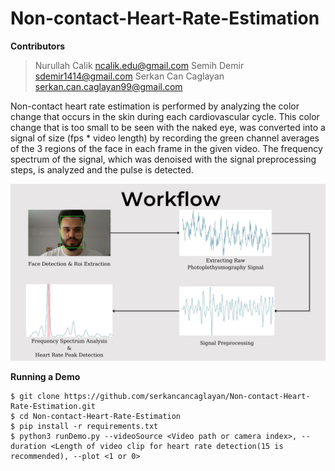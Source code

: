 # Non-contact-Heart-Rate-Estimation

**Contributors**

>Nurullah Calik ncalik.edu@gmail.com
Semih Demir sdemir1414@gmail.com
Serkan Can Caglayan serkan.can.caglayan99@gmail.com 

Non-contact heart rate estimation is performed by analyzing the color change that occurs in the skin during each cardiovascular cycle.
This color change that is too small to be seen with the naked eye, was converted into a signal of size (fps * video length) by recording the green channel averages of the 3 regions of the face in each frame in the given video. The frequency spectrum of the signal, which was denoised with the signal preprocessing steps, is analyzed and the pulse is detected.


![Screenshot](Workflow.jpg)

**Running a Demo**
```
$ git clone https://github.com/serkancancaglayan/Non-contact-Heart-Rate-Estimation.git
$ cd Non-contact-Heart-Rate-Estimation
$ pip install -r requirements.txt
$ python3 runDemo.py --videoSource <Video path or camera index>, --duration <Length of video clip for heart rate detection(15 is recommended), --plot <1 or 0>
```


